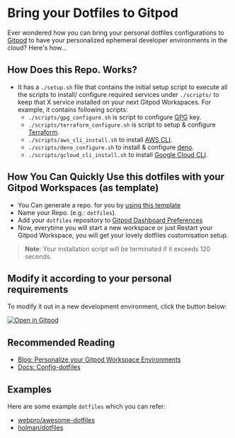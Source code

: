 # Bring your Dotfiles to Gitpod

Ever wondered how you can bring your personal dotfiles configurations to [Gitpod](https://www.gitpod.io/) to have your personalized ephemeral developer environments in the cloud? Here's how...

## How Does this Repo. Works?

- It has a `./setup.sh` file that contains the initial setup script to execute all the scripts to install/ configure required services under `./scripts/` to keep that X service installed on your next Gitpod Workspaces. For example, it contains following scripts:
  - `./scripts/gpg_configure.sh` is script to configure [GPG](https://www.gnupg.org/) key.
  - `./scripts/terraform_configure.sh` is script to setup & configure [Terraform](https://www.terraform.io/).
  - `./scripts/aws_cli_install.sh` to install [AWS CLI](https://aws.amazon.com/cli/).
  - `./scripts/deno_configure.sh` to install & configure [deno](https://deno.land/).
  - `./scripts/gcloud_cli_install.sh` to install [Google Cloud CLI](https://cloud.google.com/sdk/docs/install-sdk).

## How You Can Quickly Use this dotfiles with your Gitpod Workspaces (as template)

- You Can generate a repo. for you by [using this template](https://github.com/gitpod-io/demo-dotfiles/generate)
- Name your Repo. (e.g.: `dotfiles`).
- Add your `dotfiles` repository to [Gitpod Dashboard Preferences](https://gitpod.io/preferences)
- Now, everytime you will start a new workspace or just Restart your Gitpod Workspace, you will get your lovely dotfiles customisation setup.

> **Note**: Your installation script will be terminated if it exceeds 120 seconds.



## Modify it according to your personal requirements

To modify it out in a new development environment, click the button below:

[![Open in Gitpod](https://gitpod.io/button/open-in-gitpod.svg)](https://gitpod.io/#https://github.com/gitpod-io/demo-dotfiles)

## Recommended Reading

- [Blog: Personalize your Gitpod Workspace Environments](https://www.gitpod.io/blog/personalize-your-gitpod-workspace-environment)
- [Docs: Config-dotfiles](https://www.gitpod.io/docs/config-dotfiles)

## Examples

Here are some example `dotfiles` which you can refer:

- [webpro/awesome-dotfiles](https://github.com/webpro/awesome-dotfiles)
- [holman/dotfiles](https://github.com/holman/dotfiles)
